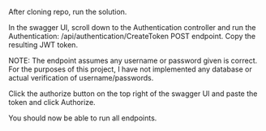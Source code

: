 After cloning repo, run the solution.

In the swagger UI, scroll down to the Authentication controller and run the Authentication: /api/authentication/CreateToken POST
endpoint. Copy the resulting JWT token.

NOTE: The endpoint assumes any username or password given is correct. For the purposes of this project, I have not implemented
any database or actual verification of username/passwords.

Click the authorize button on the top right of the swagger UI and paste the token and click Authorize.

You should now be able to run all endpoints.